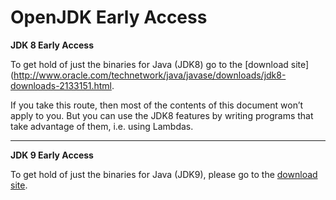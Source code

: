 # OpenJDK Early Access

**JDK 8 Early Access**

To get hold of just the binaries for Java (JDK8) go to the [download site](http://www.oracle.com/technetwork/java/javase/downloads/jdk8-downloads-2133151.html.

If you take this route, then most of the contents of this document won’t apply to you. But you can use the JDK8 features by writing programs that take advantage of them, i.e. using Lambdas.

---
**JDK 9 Early Access**

To get hold of just the binaries for Java (JDK9), please go to the [download site](http://jdk.java.net/9/).